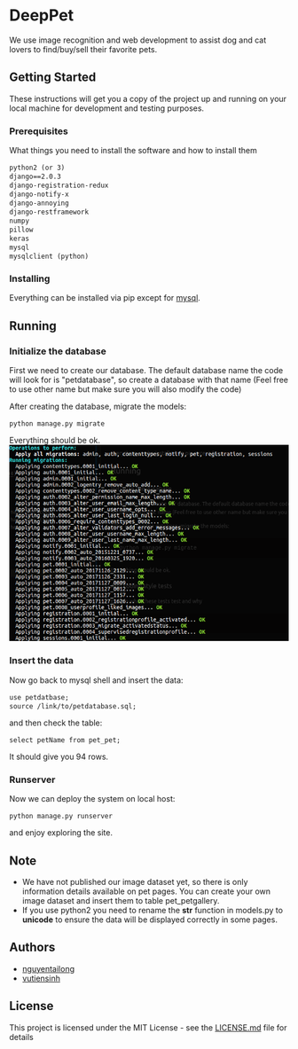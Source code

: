 # DeepPet
We use image recognition and web development to assist dog and cat lovers to find/buy/sell their favorite pets.

## Getting Started

These instructions will get you a copy of the project up and running on your local machine for development and testing purposes.

### Prerequisites

What things you need to install the software and how to install them

```
python2 (or 3)
django==2.0.3
django-registration-redux
django-notify-x
django-annoying
django-restframework
numpy
pillow
keras
mysql
mysqlclient (python)
```

### Installing

Everything can be installed via pip except for [mysql](https://www.digitalocean.com/community/tutorials/how-to-install-mysql-on-ubuntu-16-04).

## Running
### Initialize the database

First we need to create our database. The default database name the code will look for is "petdatabase", so create a database with that name (Feel free to use other name but make sure you will also modify the code)

After creating the database, migrate the models:
```
python manage.py migrate
```
Everything should be ok.
![alt text](https://github.com/tailongnguyen/petsite/blob/master/gallery/migrate.png)
### Insert the data

Now go back to mysql shell and insert the data:
```
use petdatbase;
source /link/to/petdatabase.sql;
```
and then check the table:
```
select petName from pet_pet;
```
It should give you 94 rows.
### Runserver

Now we can deploy the system on local host:
```
python manage.py runserver
```
and enjoy exploring the site.

## Note

* We have not published our image dataset yet, so there is only information details available on pet pages. You can create your own image dataset and insert them to table pet_petgallery.
* If you use python2 you need to rename the __str__ function in models.py to __unicode__ to ensure the data will be displayed correctly in some pages.

## Authors

* [nguyentailong](https://github.com/tailongnguyen)
* [vutiensinh](https://github.com/vts3497)

## License

This project is licensed under the MIT License - see the [LICENSE.md](LICENSE.md) file for details

